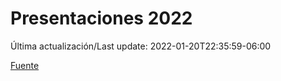 # Presentaciones 2022

Última actualización/Last update: 2022-01-20T22:35:59-06:00

 [Fuente](https://www.gob.mx/salud/documentos/presentaciones-2022)
